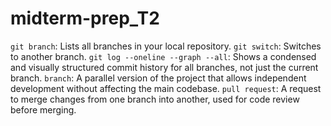 # midterm-prep_T2


`git branch`: Lists all branches in your local repository.
`git switch`: Switches to another branch.
`git log --oneline --graph --all`: Shows a condensed and visually structured commit history for all branches, not just the current branch. 
`branch`: A parallel version of the project that allows independent development without affecting the main codebase.
`pull request`:  A request to merge changes from one branch into another, used for code review before merging.